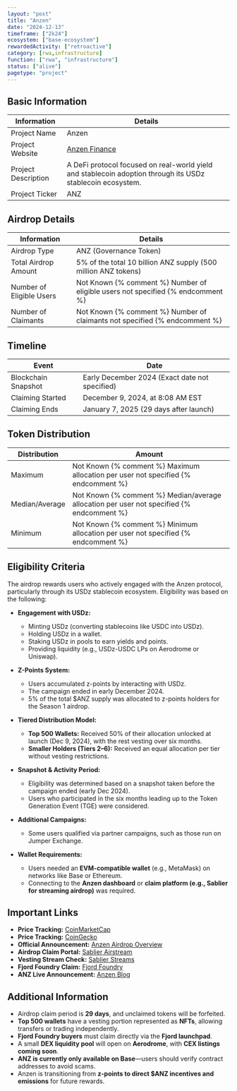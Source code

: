 ```yaml
---
layout: "post"
title: "Anzen"
date: "2024-12-13"
timeframe: ["2k24"]
ecosystem: ["base-ecosystem"]
rewardedActivity: ["retroactive"]
category: [rwa,infrastructure]
function: ["rwa", "infrastructure"]
status: ["alive"]
pagetype: "project"
---
```


## Basic Information

| Information         | Details                                                                                                    |
| ------------------- | ---------------------------------------------------------------------------------------------------------- |
| Project Name        | Anzen                                                                                                      |
| Project Website     | [Anzen Finance](https://anzen.finance)                                                                     |
| Project Description | A DeFi protocol focused on real-world yield and stablecoin adoption through its USDz stablecoin ecosystem. |
| Project Ticker      | ANZ                                                                                                        |

## Airdrop Details

| Information              | Details                                                                         |
| ------------------------ | ------------------------------------------------------------------------------- |
| Airdrop Type             | ANZ (Governance Token)                                                          |
| Total Airdrop Amount     | 5% of the total 10 billion ANZ supply (500 million ANZ tokens)                  |
| Number of Eligible Users | Not Known {% comment %} Number of eligible users not specified {% endcomment %} |
| Number of Claimants      | Not Known {% comment %} Number of claimants not specified {% endcomment %}      |

## Timeline

| Event               | Date                                           |
| ------------------- | ---------------------------------------------- |
| Blockchain Snapshot | Early December 2024 (Exact date not specified) |
| Claiming Started    | December 9, 2024, at 8:08 AM EST               |
| Claiming Ends       | January 7, 2025 (29 days after launch)         |

## Token Distribution

| Distribution   | Amount                                                                                    |
| -------------- | ----------------------------------------------------------------------------------------- |
| Maximum        | Not Known {% comment %} Maximum allocation per user not specified {% endcomment %}        |
| Median/Average | Not Known {% comment %} Median/average allocation per user not specified {% endcomment %} |
| Minimum        | Not Known {% comment %} Minimum allocation per user not specified {% endcomment %}        |

## Eligibility Criteria

The airdrop rewards users who actively engaged with the Anzen protocol, particularly through its USDz stablecoin ecosystem. Eligibility was based on the following:

- **Engagement with USDz:**

  - Minting USDz (converting stablecoins like USDC into USDz).
  - Holding USDz in a wallet.
  - Staking USDz in pools to earn yields and points.
  - Providing liquidity (e.g., USDz-USDC LPs on Aerodrome or Uniswap).

- **Z-Points System:**

  - Users accumulated z-points by interacting with USDz.
  - The campaign ended in early December 2024.
  - 5% of the total $ANZ supply was allocated to z-points holders for the Season 1 airdrop.

- **Tiered Distribution Model:**

  - **Top 500 Wallets:** Received 50% of their allocation unlocked at launch (Dec 9, 2024), with the rest vesting over six months.
  - **Smaller Holders (Tiers 2–6):** Received an equal allocation per tier without vesting restrictions.

- **Snapshot & Activity Period:**

  - Eligibility was determined based on a snapshot taken before the campaign ended (early Dec 2024).
  - Users who participated in the six months leading up to the Token Generation Event (TGE) were considered.

- **Additional Campaigns:**

  - Some users qualified via partner campaigns, such as those run on Jumper Exchange.

- **Wallet Requirements:**
  - Users needed an **EVM-compatible wallet** (e.g., MetaMask) on networks like Base or Ethereum.
  - Connecting to the **Anzen dashboard** or **claim platform (e.g., Sablier for streaming airdrop)** was required.

## Important Links

- **Price Tracking:** [CoinMarketCap](https://coinmarketcap.com/currencies/anzen-finance)
- **Price Tracking:** [CoinGecko](https://www.coingecko.com/en/coins/anzen-finance)
- **Official Announcement:** [Anzen Airdrop Overview](https://anzen.finance/anzen-airdrop-overview)
- **Airdrop Claim Portal:** [Sablier Airstream](https://app.sablier.com/airstream/0x164cd04a5209cae95bb976aae8abd66ee207f43a-8453/)
- **Vesting Stream Check:** [Sablier Streams](https://app.sablier.com/?t=recipient)
- **Fjord Foundry Claim:** [Fjord Foundry](https://app.fjordfoundry.com/token-sales/0x0Ce128bb5B1CBDc433f667905d0493eDc4ECEF80)
- **ANZ Live Announcement:** [Anzen Blog](https://anzen.finance/anz-is-live)

## Additional Information

- Airdrop claim period is **29 days**, and unclaimed tokens will be forfeited.
- **Top 500 wallets** have a vesting portion represented as **NFTs**, allowing transfers or trading independently.
- **Fjord Foundry buyers** must claim directly via the **Fjord launchpad**.
- A small **DEX liquidity pool** will open on **Aerodrome**, with **CEX listings coming soon**.
- **ANZ is currently only available on Base**—users should verify contract addresses to avoid scams.
- Anzen is transitioning from **z-points to direct $ANZ incentives and emissions** for future rewards.